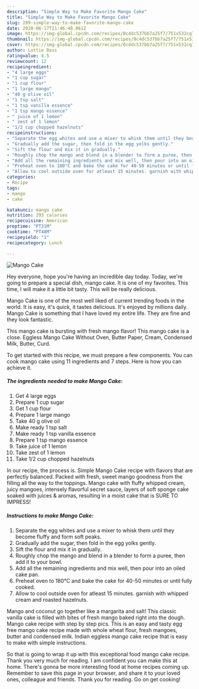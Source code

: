 ```yaml
---
description: "Simple Way to Make Favorite Mango Cake"
title: "Simple Way to Make Favorite Mango Cake"
slug: 289-simple-way-to-make-favorite-mango-cake
date: 2020-06-17T21:46:48.061Z
image: https://img-global.cpcdn.com/recipes/0c4dc537bb7a25f7/751x532cq70/mango-cake-recipe-main-photo.jpg
thumbnail: https://img-global.cpcdn.com/recipes/0c4dc537bb7a25f7/751x532cq70/mango-cake-recipe-main-photo.jpg
cover: https://img-global.cpcdn.com/recipes/0c4dc537bb7a25f7/751x532cq70/mango-cake-recipe-main-photo.jpg
author: Lottie Bass
ratingvalue: 4.5
reviewcount: 12
recipeingredient:
- "4 large eggs"
- "1 cup sugar"
- "1 cup flour"
- "1 large mango"
- "40 g olive oil"
- "1 tsp salt"
- "1 tsp vanilla essence"
- "1 tsp mango essence"
- " juice of 1 lemon"
- " zest of 1 lemon"
- "1/2 cup chopped hazelnuts"
recipeinstructions:
- "Separate the egg whites and use a mixer to whisk them until they become fluffy and form soft peaks."
- "Gradually add the sugar, then fold in the egg yolks gently."
- "Sift the flour and mix it in gradually."
- "Roughly chop the mango and blend in a blender to form a puree, then add it to your bowl."
- "Add all the remaining ingredients and mix well, then pour into an oiled cake pan."
- "Preheat oven to 180°C and bake the cake for 40-50 minutes or until fully cooked."
- "Allow to cool outside oven for atleast 15 minutes. garnish with whipped cream and roasted hazelnuts."
categories:
- Recipe
tags:
- mango
- cake

katakunci: mango cake 
nutrition: 293 calories
recipecuisine: American
preptime: "PT31M"
cooktime: "PT48M"
recipeyield: "1"
recipecategory: Lunch

---
```



![Mango Cake](https://img-global.cpcdn.com/recipes/0c4dc537bb7a25f7/751x532cq70/mango-cake-recipe-main-photo.jpg)

Hey everyone, hope you're having an incredible day today. Today, we're going to prepare a special dish, mango cake. It is one of my favorites. This time, I will make it a little bit tasty. This will be really delicious.

Mango Cake is one of the most well liked of current trending foods in the world. It is easy, it's quick, it tastes delicious. It's enjoyed by millions daily. Mango Cake is something that I have loved my entire life. They are fine and they look fantastic.

This mango cake is bursting with fresh mango flavor! This mango cake is a close. Eggless Mango Cake Without Oven, Butter Paper, Cream, Condensed Milk, Butter, Curd.


To get started with this recipe, we must prepare a few components. You can cook mango cake using 11 ingredients and 7 steps. Here is how you can achieve it.

<!--inarticleads1-->

##### The ingredients needed to make Mango Cake:

1. Get 4 large eggs
1. Prepare 1 cup sugar
1. Get 1 cup flour
1. Prepare 1 large mango
1. Take 40 g olive oil
1. Make ready 1 tsp salt
1. Make ready 1 tsp vanilla essence
1. Prepare 1 tsp mango essence
1. Take  juice of 1 lemon
1. Take  zest of 1 lemon
1. Take 1/2 cup chopped hazelnuts


In our recipe, the process is. Simple Mango Cake recipe with flavors that are perfectly balanced. Packed with fresh, sweet mango goodness from the filling all the way to the toppings. Mango cake with fluffy whipped cream, juicy mangoes, intensely flavorful secret sauce, layers of soft sponge cake soaked with juices &amp; aromas, resulting in a moist cake that is SURE TO IMPRESS! 

<!--inarticleads2-->

##### Instructions to make Mango Cake:

1. Separate the egg whites and use a mixer to whisk them until they become fluffy and form soft peaks.
1. Gradually add the sugar, then fold in the egg yolks gently.
1. Sift the flour and mix it in gradually.
1. Roughly chop the mango and blend in a blender to form a puree, then add it to your bowl.
1. Add all the remaining ingredients and mix well, then pour into an oiled cake pan.
1. Preheat oven to 180°C and bake the cake for 40-50 minutes or until fully cooked.
1. Allow to cool outside oven for atleast 15 minutes. garnish with whipped cream and roasted hazelnuts.


Mango and coconut go together like a margarita and salt! This classic vanilla cake is filled with bites of fresh mango baked right into the dough. Mango cake recipe with step by step pics. This is an easy and tasty egg free mango cake recipe made with whole wheat flour, fresh mangoes, butter and condensed milk. Indian eggless mango cake recipe that is easy to make with simple instructions. 

So that is going to wrap it up with this exceptional food mango cake recipe. Thank you very much for reading. I am confident you can make this at home. There's gonna be more interesting food at home recipes coming up. Remember to save this page in your browser, and share it to your loved ones, colleague and friends. Thank you for reading. Go on get cooking!
